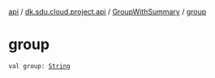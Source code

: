 [api](../../index.md) / [dk.sdu.cloud.project.api](../index.md) / [GroupWithSummary](index.md) / [group](./group.md)

# group

`val group: `[`String`](https://kotlinlang.org/api/latest/jvm/stdlib/kotlin/-string/index.html)